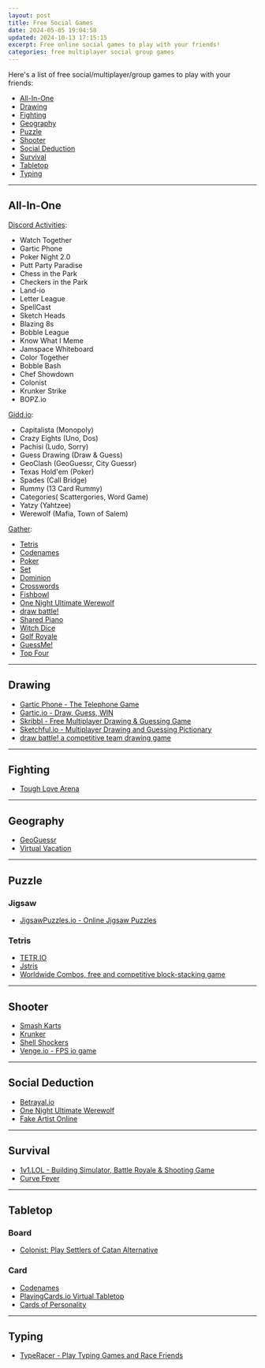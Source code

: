 ```yaml
---
layout: post
title: Free Social Games
date: 2024-05-05 19:04:58
updated: 2024-10-13 17:15:15
excerpt: Free online social games to play with your friends!
categories: free multiplayer social group games
---
```


Here's a list of free social/multiplayer/group games to play with your friends:

- [All-In-One](#all-in-one)
- [Drawing](#drawing)
- [Fighting](#fighting)
- [Geography](#geography)
- [Puzzle](#puzzle)
- [Shooter](#shooter)
- [Social Deduction](#social-deduction)
- [Survival](#survival)
- [Tabletop](#tabletop)
- [Typing](#typing)

---

## All-In-One

[Discord Activities](https://discord.com/blog/server-activities-games-voice-watch-together):

- Watch Together
- Gartic Phone
- Poker Night 2.0
- Putt Party Paradise
- Chess in the Park
- Checkers in the Park
- Land-io
- Letter League
- SpellCast
- Sketch Heads
- Blazing 8s
- Bobble League
- Know What I Meme
- Jamspace Whiteboard
- Color Together
- Bobble Bash
- Chef Showdown
- Colonist
- Krunker Strike
- BOPZ.io

[Gidd.io](https://gidd.io/):

- Capitalista (Monopoly)
- Crazy Eights (Uno, Dos)
- Pachisi (Ludo, Sorry)
- Guess Drawing (Draw & Guess)
- GeoClash (GeoGuessr, City Guessr)
- Texas Hold'em (Poker)
- Spades (Call Bridge)
- Rummy (13 Card Rummy)
- Categories( Scattergories, Word Game)
- Yatzy (Yahtzee)
- Werewolf (Mafia, Town of Salem)

[Gather](https://support.gather.town/hc/en-us/articles/15910362002708-Integrated-Games):

- [Tetris](https://jstris.jezevec10.com)
- [Codenames](https://netgames.io/games/codewords/)
- [Poker](https://lipoker.io/)
- [Set](https://setwithfriends.com/)
- [Dominion](https://dominion.games/)
- [Crosswords](https://downforacross.com/)
- [Fishbowl](https://fishbowl-game.com/)
- [One Night Ultimate Werewolf](https://netgames.io/games/onu-werewolf/)
- [draw battle!](https://drawbattle.io/)
- [Shared Piano](https://musiclab.chromeexperiments.com/Shared-Piano/)
- [Witch Dice](https://witchdice.com/)
- [Golf Royale](https://golfroyale.io/)
- [GuessMe!](https://guessme.io/)
- [Top Four](https://topfour.io/)

---

## Drawing

- [Gartic Phone - The Telephone Game](https://garticphone.com/)
- [Gartic.io - Draw, Guess, WIN](https://gartic.io/)
- [Skribbl - Free Multiplayer Drawing & Guessing Game](https://skribbl.io/)
- [Sketchful.io - Multiplayer Drawing and Guessing Pictionary](https://sketchful.io/)
- [draw battle! a competitive team drawing game](https://drawbattle.io/)

---

## Fighting

- [Tough Love Arena](https://toughlovearena.com/)

---

## Geography

- [GeoGuessr](https://www.geoguessr.com/)
- [Virtual Vacation](https://virtualvacation.us/)

---

## Puzzle

### Jigsaw

- [JigsawPuzzles.io - Online Jigsaw Puzzles](https://jigsawpuzzles.io/)

### Tetris

- [TETR.IO](https://tetr.io/)
- [Jstris](https://jstris.jezevec10.com/)
- [Worldwide Combos, free and competitive block-stacking game](https://www.worldwide-combos.com/)

---

## Shooter

- [Smash Karts](https://smashkarts.io/)
- [Krunker](https://krunker.io/)
- [Shell Shockers](https://shellshock.io/)
- [Venge.io - FPS io game](https://venge.io/)

---

## Social Deduction

- [Betrayal.io](https://betrayal.io/)
- [One Night Ultimate Werewolf](https://netgames.io/games/onu-werewolf/)
- [Fake Artist Online](https://fake-artist-online.games.asta.uni-goettingen.de/)

---

## Survival

- [1v1.LOL - Building Simulator, Battle Royale & Shooting Game](https://1v1.lol/)
- [Curve Fever](https://curvefever.pro/)

---

## Tabletop

### Board

- [Colonist: Play Settlers of Catan Alternative](https://colonist.io/)

### Card

- [Codenames](https://codenames.game/)
- [PlayingCards.io Virtual Tabletop](https://playingcards.io/)
- [Cards of Personality](https://www.cardsofpersonality.com/)

---

## Typing

- [TypeRacer - Play Typing Games and Race Friends](https://play.typeracer.com/)
